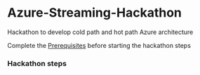 # Azure-Streaming-Hackathon
Hackathon to develop cold path and hot path Azure architecture


Complete the [Prerequisites](Steps/01-PreReq) before starting the hackathon steps

### Hackathon steps